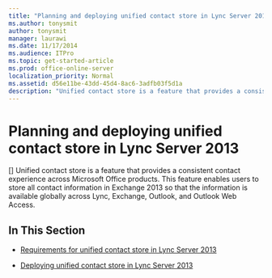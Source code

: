 ```yaml
---
title: "Planning and deploying unified contact store in Lync Server 2013"
ms.author: tonysmit
author: tonysmit
manager: laurawi
ms.date: 11/17/2014
ms.audience: ITPro
ms.topic: get-started-article
ms.prod: office-online-server
localization_priority: Normal
ms.assetid: d56e11be-43dd-45d4-8ac6-3adfb03f5d1a
description: "Unified contact store is a feature that provides a consistent contact experience across Microsoft Office products. This feature enables users to store all contact information in Exchange 2013 so that the information is available globally across Lync, Exchange, Outlook, and Outlook Web Access."
---
```


# Planning and deploying unified contact store in Lync Server 2013
[]
Unified contact store is a feature that provides a consistent contact experience across Microsoft Office products. This feature enables users to store all contact information in Exchange 2013 so that the information is available globally across Lync, Exchange, Outlook, and Outlook Web Access. 
  
## In This Section

- [Requirements for unified contact store in Lync Server 2013](requirements-for-unified-contact-store.md)
    
- [Deploying unified contact store in Lync Server 2013](deploying-unified-contact-store.md)
    

